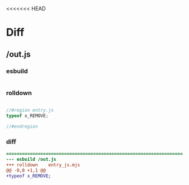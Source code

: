 <<<<<<< HEAD
# Diff
## /out.js
### esbuild
```js

```
### rolldown
```js

//#region entry.js
typeof x_REMOVE;

//#endregion

```
### diff
```diff
===================================================================
--- esbuild	/out.js
+++ rolldown	entry_js.mjs
@@ -0,0 +1,1 @@
+typeof x_REMOVE;

```